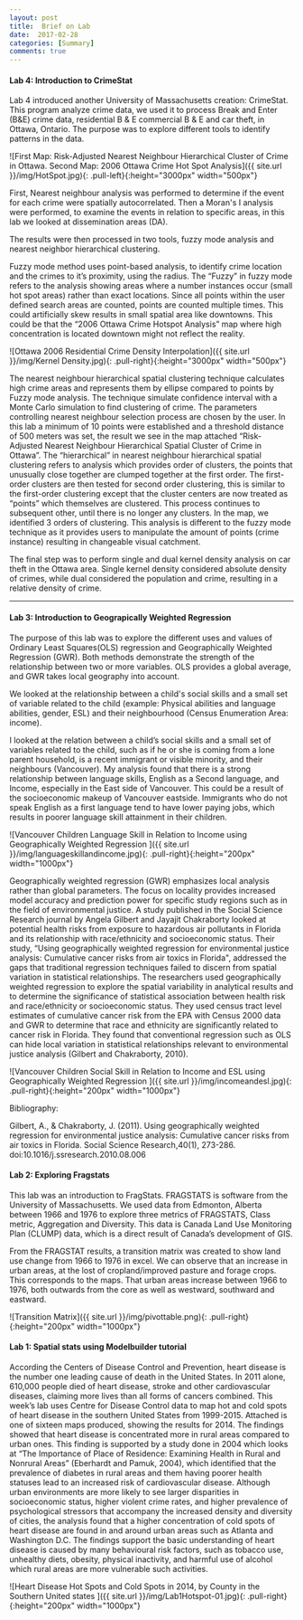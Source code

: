 ```yaml
---
layout: post
title:  Brief on Lab
date:  2017-02-28
categories: [Summary] 
comments: true
---
```


#### Lab 4: Introduction to CrimeStat
Lab 4 introduced another University of Massachusetts creation: CrimeStat. This program analyze crime data, we used it to process Break and Enter (B&E) crime data, residential B & E commercial B & E and car theft, in Ottawa, Ontario. The purpose was to explore different tools to identify patterns in the data.

![First Map: Risk-Adjusted Nearest Neighbour Hierarchical Cluster of Crime in Ottawa. Second Map: 2006 Ottawa Crime Hot Spot Analysis]({{ site.url }}/img/HotSpot.jpg){: .pull-left}{:height="3000px" width="500px"}

First, Nearest neighbour analysis was performed to determine if the event for each crime were spatially autocorrelated. Then a Moran's I analysis were performed, to examine the events in relation to specific areas, in this lab we looked at dissemination areas (DA).  


The results were then processed in two tools, fuzzy mode analysis and nearest neighbor hierarchical clustering. 

Fuzzy mode method uses point-based analysis, to identify crime location and the crimes to it’s proximity, using the radius. The “Fuzzy” in fuzzy mode refers to the analysis showing areas where a number instances occur (small hot spot areas) rather than exact locations. Since all points within the user defined search areas are counted, points are counted multiple times. This could artificially skew results in small spatial area like downtowns. This could be that the “2006 Ottawa Crime Hotspot Analysis” map where high concentration is located downtown might not reflect the reality.

![Ottawa 2006 Residential Crime Density Interpolation]({{ site.url }}/img/Kernel Density.jpg){: .pull-right}{:height="3000px" width="500px"}

The nearest neighbour hierarchical spatial clustering technique calculates high crime areas and represents them by ellipse compared to points by Fuzzy mode analysis. The technique simulate confidence interval with a Monte Carlo simulation to find clustering of crime. The parameters controlling nearest neighbour selection process are chosen by the user. In this lab a minimum of 10 points  were established and a threshold distance of 500 meters was set, the result we see in the map attached “Risk-Adjusted Nearest Neighbour Hierarchical Spatial Cluster of Crime in Ottawa”. The “hierarchical” in nearest neighbour hierarchical spatial clustering refers to analysis which provides order of clusters, the points that unusually close together are clumped together at the first order. The first-order clusters are then tested for second order clustering, this is similar to the first-order clustering except that the cluster centers are now treated as “points” which themselves are clustered. This process continues to subsequent other, until there is no longer any clusters. In the map, we identified 3 orders of clustering. This analysis is different to the fuzzy mode technique as it provides users to manipulate the amount of points (crime instance) resulting in changeable visual catchment.    

The final step was to perform 
single and dual kernel density analysis on car theft in the Ottawa area. Single kernel density considered absolute density of crimes, while dual considered the population and crime, resulting in a relative density of crime.



***



#### Lab 3: Introduction to Geograpically Weighted Regression
The purpose of this lab was to explore the different uses and values of Ordinary Least Squares(OLS) regression  and Geographically Weighted Regression (GWR). Both methods demonstrate the strength of the relationship between two or more variables. OLS provides a global average, and GWR takes local geography into account.

We looked at the relationship between a child's social skills and a small set of variable related to the child (example: Physical abilities and language abilities, gender, ESL) and their neighbourhood (Census Enumeration Area: income). 

I looked at the relation between a child’s social skills and a small set of variables related to the child, such as if he or she is coming from a lone parent household, is a recent immigrant or visible minority, and their neighbours (Vancouver). My analysis found that there is a strong relationship between language skills, English as a Second language, and Income, especially in the East side of Vancouver. This could be a result of the socioeconomic makeup of Vancouver eastside. Immigrants who do not speak English as a first language tend to have lower paying jobs, which results in poorer language skill attainment in their children.

![Vancouver Children Language Skill in Relation to Income using Geographically Weighted Regression ]({{ site.url }}/img/languageskillandincome.jpg){: .pull-right}{:height="200px" width="1000px"}

Geographically weighted regression (GWR) emphasizes local analysis rather than global parameters. The focus on locality provides increased model accuracy and prediction power for specific study regions such as in the field of environmental justice. A study published in the Social Science Research journal by Angela Gilbert and Jayajit Chakraborty looked at potential health risks from exposure to hazardous air pollutants in Florida and its relationship with race/ethnicity and socioeconomic status. Their study, “Using geographically weighted regression for environmental justice analysis: Cumulative cancer risks from air toxics in Florida", addressed the gaps that traditional regression techniques failed to discern from spatial variation in statistical relationships. The researchers used geographically weighted regression to explore the spatial variability in analytical results and to determine the significance of statistical association between health risk and race/ethnicity or socioeconomic status. They used census tract level estimates of cumulative cancer risk from the EPA with Census 2000 data and GWR to determine that race and ethnicity are significantly related to cancer risk in Florida. They found that conventional regression such as OLS can hide local variation in statistical relationships relevant to environmental justice analysis (Gilbert and Chakraborty, 2010). 

![Vancouver Children Social Skill in Relation to Income and ESL using Geographically Weighted Regression ]({{ site.url }}/img/incomeandesl.jpg){: .pull-right}{:height="200px" width="1000px"}

Bibliography:

Gilbert, A., & Chakraborty, J. (2011). Using geographically weighted regression for environmental justice analysis: Cumulative cancer risks from air toxics in Florida. Social Science Research,40(1), 273-286. doi:10.1016/j.ssresearch.2010.08.006

#### Lab 2: Exploring Fragstats
This lab was an introduction to FragStats. FRAGSTATS is software from the University of Massachusetts.  We used data from Edmonton, Alberta between 1966 and 1976 to explore three metrics of FRAGSTATS, Class metric, Aggregation and Diversity. This data is Canada Land Use Monitoring Plan (CLUMP) data, which is a direct result of Canada’s development of GIS.

From the FRAGSTAT results, a transition matrix was created to show land use change from 1966 to 1976 in excel. We can observe that an increase in urban areas, at the lost of cropland/improved pasture and forage crops. This corresponds to the maps. That urban areas increase between 1966 to 1976, both outwards from the core as well as westward, southward and eastward. 

![Transition Matrix]({{ site.url }}/img/pivottable.png){: .pull-right}{:height="200px" width="1000px"}

#### Lab 1: Spatial stats using Modelbuilder tutorial

According the Centers of Disease Control and Prevention, heart disease is the number one leading cause of death in the United States. In 2011 alone, 610,000 people died of heart disease, stroke and other cardiovascular diseases, claiming more lives than all forms of cancers combined. This week’s lab uses Centre for Disease Control data to map hot and cold spots of heart disease in the southern United States from 1999-2015. Attached is one of sixteen maps produced, showing the results for 2014. The findings showed that heart disease is concentrated more in rural areas compared to urban ones. This finding is supported by a study done in 2004 which looks at “The Importance of Place of Residence: Examining Health in Rural and Nonrural Areas” (Eberhardt and Pamuk, 2004), which identified that the prevalence of diabetes in rural areas and them having poorer health statuses lead to an increased risk of cardiovascular disease. Although urban environments are more likely to see larger disparities in socioeconomic status, higher violent crime rates, and higher prevalence of psychological stressors that accompany the increased density and diversity of cities, the analysis found that a higher concentration of cold spots of heart disease are found in and around urban areas such as Atlanta and Washington D.C. The findings support the basic understanding of heart disease is caused by many behavioural risk factors, such as tobacco use, unhealthy diets, obesity, physical inactivity, and harmful use of alcohol which rural areas are more vulnerable such activities. 

![Heart Disease Hot Spots and Cold Spots in 2014, by County in the Southern United states ]({{ site.url }}/img/Lab1Hotspot-01.jpg){: .pull-right}{:height="200px" width="1000px"}